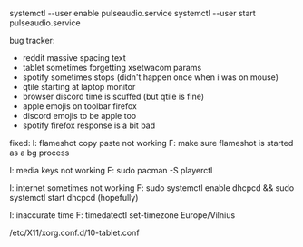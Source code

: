 systemctl --user enable pulseaudio.service
systemctl --user start pulseaudio.service

bug tracker:
- reddit massive spacing text
- tablet sometimes forgetting xsetwacom params
- spotify sometimes stops (didn't happen once when i was on mouse)
- qtile starting at laptop monitor
- browser discord time is scuffed (but qtile is fine)
- apple emojis on toolbar firefox
- discord emojis to be apple too
- spotify firefox response is a bit bad

fixed:
I: flameshot copy paste not working
F: make sure flameshot is started as a bg process

I: media keys not working
F: sudo pacman -S playerctl

I: internet sometimes not working
F: sudo systemctl enable dhcpcd && sudo systemctl start dhcpcd (hopefully)

I: inaccurate time
F: timedatectl set-timezone Europe/Vilnius

/etc/X11/xorg.conf.d/10-tablet.conf